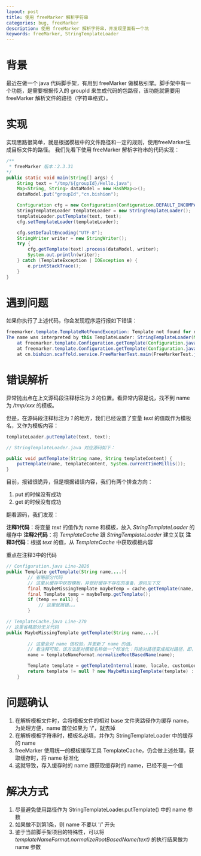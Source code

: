 ```yaml
---
layout: post
title: 使用 freeMarker 解析字符串
categories: bug, freeMarker
description: 使用 freeMarker 解析字符串，并发现里面有一个坑
keywords: freeMarker, StringTemplateLoader
---
```

# 背景
最近在做一个 java 代码脚手架，有用到 freeMarker 做模板引擎。脚手架中有一个功能，是需要根据传入的 groupId 来生成代码的包路径，该功能就需要用 freeMarker 解析文件的路径（字符串格式）。

# 实现
实现思路很简单，就是根据模板中的文件路径和一定的规则，使用freeMarker生成目标文件的路径。
我们先看下使用 freeMarker 解析字符串的代码实现：

```java
/**
 * freeMarker 版本：2.3.31
*/
public static void main(String[] args) {
    String text = "/tmp/${groupId}/Hello.java";
    Map<String, String> dataModel = new HashMap<>();
    dataModel.put("groupId","cn.bishion");

    Configuration cfg = new Configuration(Configuration.DEFAULT_INCOMPATIBLE_IMPROVEMENTS);
    StringTemplateLoader templateLoader = new StringTemplateLoader();
    templateLoader.putTemplate(text, text);                             // 1
    cfg.setTemplateLoader(templateLoader);                              // 2

    cfg.setDefaultEncoding("UTF-8");
    StringWriter writer = new StringWriter();
    try {
        cfg.getTemplate(text).process(dataModel, writer);               // 3
        System.out.println(writer);
    } catch (TemplateException | IOException e) {
        e.printStackTrace();
    }
}
```
# 遇到问题
如果你执行了上述代码，你会发现程序运行报如下错误：
```java
freemarker.template.TemplateNotFoundException: Template not found for name "/tmp/${groupId}/Hello.java".
The name was interpreted by this TemplateLoader: StringTemplateLoader(Map { "/tmp/${groupId}/Hello.java"=... }).
	at freemarker.template.Configuration.getTemplate(Configuration.java:2883)
	at freemarker.template.Configuration.getTemplate(Configuration.java:2685)
	at cn.bishion.scaffold.service.FreeMarkerTest.main(FreeMarkerTest.java:26)
```
# 错误解析
异常抛出点在上文源码段注释标注为 *3* 的位置。看异常内容是说，找不到 name 为 */tmp/xxx* 的模板。

但是，在源码段注释标注为 *1* 的地方，我们已经设置了变量 *text* 的值既作为模板名，又作为模板内容：
```java
templateLoader.putTemplate(text, text); 

// StringTemplateLoader.java 对应源码如下：

public void putTemplate(String name, String templateContent) {
    putTemplate(name, templateContent, System.currentTimeMillis());
}

```

目前，报错很诡异，但是根据错误内容，我们有两个排查方向：
1. put 的时候没有成功
2. get 的时候没有成功

翻看源码，我们发现：

**注释1代码**：将变量 *text* 的值作为 name 和模板，放入 *StringTemplateLoader* 的缓存中
**注释2代码**：将 *TemplateCache* 跟  *StringTemplateLoader* 建立关联
**注释3代码**：根据 *text* 的值，从 *TemplateCache* 中获取模板内容

重点在注释3中的代码
```java
// Configuration.java Line-2826
public Template getTemplate(String name,...){
        // 省略部分代码
        // 这里从缓存中获取模板，并做好缓存不存在的准备，源码见下文
        final MaybeMissingTemplate maybeTemp = cache.getTemplate(name, locale, customLookupCondition, encoding, parseAsFTL);
        final Template temp = maybeTemp.getTemplate();
        if (temp == null) {
            // 这里就报错。。。
        }

// TemplateCache.java Line-270
// 这里省略部分无关代码
public MaybeMissingTemplate getTemplate(String name,...){
    
        // 这里会对 name 做校验，并更新了 name 的值。
        // 看注释可知，该方法是对模板名称做一个标准化：将绝对路径变成相对路径，即，标准化之后的 name，第一位肯定不是 '/’
        name = templateNameFormat.normalizeRootBasedName(name);

        Template template = getTemplateInternal(name, locale, customLookupCondition, encoding, parseAsFTL);
        return template != null ? new MaybeMissingTemplate(template) : new MaybeMissingTemplate(name, (String) null);
    }    

```

# 问题确认
1. 在解析模板文件时，会将模板文件的相对 base 文件夹路径作为缓存 name，为处理方便，name 首位如果为 '/'，就去掉
2. 在解析模板字符串时，模板名必填，并作为 StringTemplateLoader 中的缓存的 name
3. freeMarker 使用统一的模板缓存工具 TemplateCache，仍会做上述处理，获取缓存时，将 name 标准化
3. 这就导致，存入缓存时的 name 跟获取缓存时的 name，已经不是一个值

# 解决方式
1. 尽量避免使用路径作为 StringTemplateLoader.putTemplate() 中的 name 参数
2. 如果做不到第1条，则 name 不要以 '/’ 开头
3. 鉴于当前脚手架项目的特殊性，可以将 *templateNameFormat.normalizeRootBasedName(text)* 的执行结果做为 name 参数